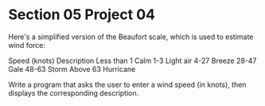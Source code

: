 # Section 05 Project 04

Here's a simplified version of the Beaufort scale, which is used to estimate wind force:

Speed (knots)   Description
Less than 1     Calm
1-3             Light air
4-27            Breeze
28-47           Gale
48-63           Storm
Above 63        Hurricane

Write a program that asks the user to enter a wind speed (in knots), then displays the corresponding description.

